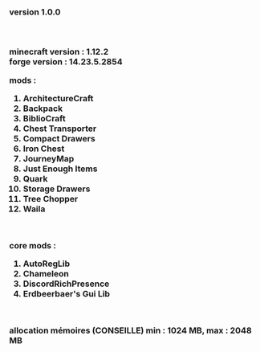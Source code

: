 <h3>version 1.0.0<h3/></br>

minecraft version : 1.12.2</br>
forge version : 14.23.5.2854</br>

mods :<ol>
	<li>ArchitectureCraft</li>
	<li>Backpack</li>
	<li>BiblioCraft</li>
	<li>Chest Transporter</li>
	<li>Compact Drawers</li>
	<li>Iron Chest</li>
	<li>JourneyMap</li>
	<li>Just Enough Items</li>
	<li>Quark</li>
	<li>Storage Drawers</li>
	<li>Tree Chopper</li>
	<li>Waila</li>
</ol></br>

core mods :<ol>
	<li>AutoRegLib</li>
	<li>Chameleon</li>
	<li>DiscordRichPresence</li>
	<li>Erdbeerbaer's Gui Lib</li>
</ol></br>

allocation mémoires (CONSEILLE) min : 1024 MB, max : 2048 MB
